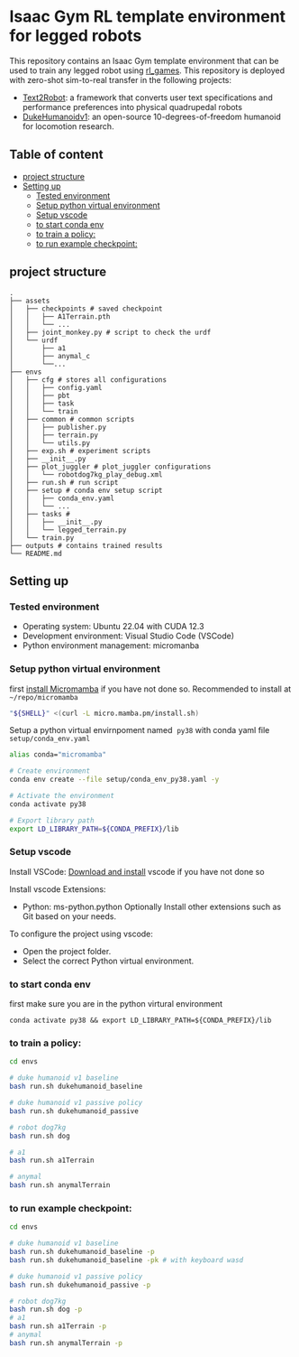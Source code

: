 # Isaac Gym RL template environment for legged robots
This repository contains an Isaac Gym template environment that can be used to train any legged robot using [rl_games](https://github.com/Denys88/rl_games). This repository is deployed with zero-shot sim-to-real transfer in the following projects:
- [Text2Robot](https://github.com/generalroboticslab/Text2Robot): a framework that converts user text specifications and performance preferences into physical quadrupedal robots
- [DukeHumanoidv1](https://github.com/generalroboticslab/DukeHumanoidv1): an open-source 10-degrees-of-freedom humanoid for locomotion research.


<!-- TOC start (generated with https://github.com/derlin/bitdowntoc) -->
## Table of content
- [project structure](#project-structure)
- [Setting up](#setting-up)
   * [Tested environment](#tested-environment)
   * [Setup python virtual environment](#setup-python-virtual-environment)
   * [Setup vscode](#setup-vscode)
   * [to start conda env](#to-start-conda-env)
   * [to train a policy:](#to-train-a-policy)
   * [to run example checkpoint:](#to-run-example-checkpoint)

<!-- TOC end -->

## project structure
```
.
├── assets
│   ├── checkpoints # saved checkpoint
│   │   ├── A1Terrain.pth
│   │   └── ...
│   ├── joint_monkey.py # script to check the urdf
│   └── urdf
│       ├── a1
│       ├── anymal_c
│       └──...
├── envs
│   ├── cfg # stores all configurations
│   │   ├── config.yaml
│   │   ├── pbt
│   │   ├── task
│   │   └── train
│   ├── common # common scripts
│   │   ├── publisher.py
│   │   ├── terrain.py
│   │   └── utils.py
│   ├── exp.sh # experiment scripts
│   ├── __init__.py
│   ├── plot_juggler # plot_juggler configurations
│   │   └── robotdog7kg_play_debug.xml
│   ├── run.sh # run script
│   ├── setup # conda env setup script
│   │   ├── conda_env.yaml
│   │   └── ...
│   ├── tasks # 
│   │   ├── __init__.py
│   │   └── legged_terrain.py
│   └── train.py
├── outputs # contains trained results
└── README.md
```

## Setting up

### Tested environment
- Operating system: Ubuntu 22.04 with CUDA 12.3
- Development environment: Visual Studio Code (VSCode)
- Python environment management: micromanba

### Setup python virtual environment
 first [install Micromamba](https://mamba.readthedocs.io/en/latest/installation/micromamba-installation.html) if you have not done so. Recommended to install at `~/repo/micromamba`


```bash
"${SHELL}" <(curl -L micro.mamba.pm/install.sh)
```

Setup a python virtual envirnpoment named  `py38` with conda yaml file `setup/conda_env.yaml` 

```bash
alias conda="micromamba"

# Create environment
conda env create --file setup/conda_env_py38.yaml -y

# Activate the environment
conda activate py38

# Export library path
export LD_LIBRARY_PATH=${CONDA_PREFIX}/lib
```

### Setup vscode
Install VSCode: [Download and install](https://code.visualstudio.com/download) vscode if you have not done so

Install vscode Extensions:
- Python: ms-python.python
Optionally Install other extensions such as Git based on your needs.

To configure the project using vscode:
- Open the project folder.
- Select the correct Python virtual environment.


### to start conda env
first make sure you are in the python virtural environment
```
conda activate py38 && export LD_LIBRARY_PATH=${CONDA_PREFIX}/lib
```

### to train a policy:

```bash
cd envs

# duke humanoid v1 baseline
bash run.sh dukehumanoid_baseline

# duke humanoid v1 passive policy
bash run.sh dukehumanoid_passive

# robot dog7kg
bash run.sh dog

# a1
bash run.sh a1Terrain

# anymal
bash run.sh anymalTerrain
```


### to run example checkpoint:

```bash
cd envs

# duke humanoid v1 baseline
bash run.sh dukehumanoid_baseline -p
bash run.sh dukehumanoid_baseline -pk # with keyboard wasd

# duke humanoid v1 passive policy
bash run.sh dukehumanoid_passive -p

# robot dog7kg
bash run.sh dog -p
# a1
bash run.sh a1Terrain -p
# anymal
bash run.sh anymalTerrain -p

```

